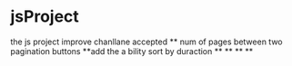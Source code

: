 # jsProject

the js project
improve chanllane accepted
\*\* num of pages between two pagination buttons
\*\*add the a bility sort by duraction
\*\*
\*\*
\*\*
\*\*
